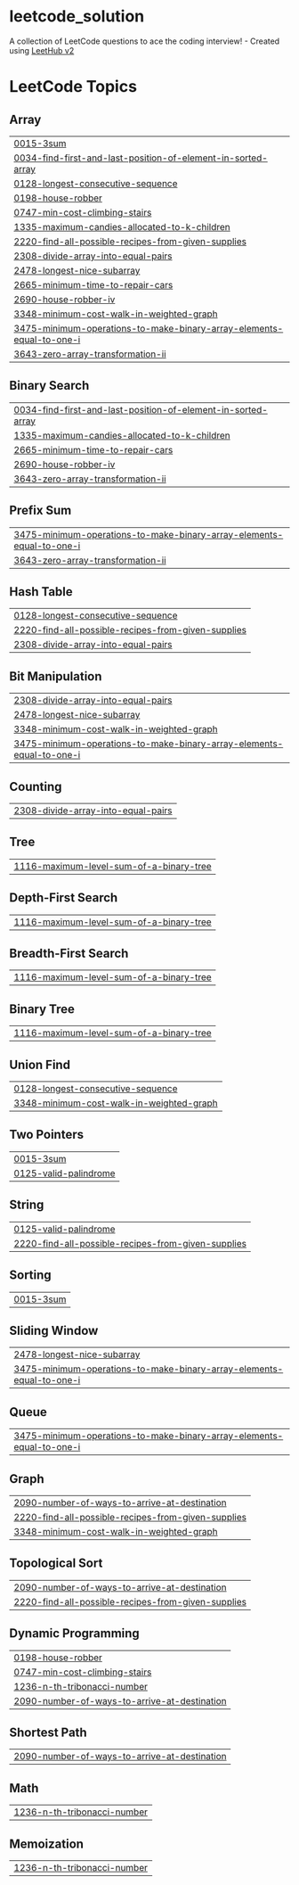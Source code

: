 # leetcode_solution
A collection of LeetCode questions to ace the coding interview! - Created using [LeetHub v2](https://github.com/arunbhardwaj/LeetHub-2.0)

<!---LeetCode Topics Start-->
# LeetCode Topics
## Array
|  |
| ------- |
| [0015-3sum](https://github.com/pinting2025/leetcode_solution/tree/master/0015-3sum) |
| [0034-find-first-and-last-position-of-element-in-sorted-array](https://github.com/pinting2025/leetcode_solution/tree/master/0034-find-first-and-last-position-of-element-in-sorted-array) |
| [0128-longest-consecutive-sequence](https://github.com/pinting2025/leetcode_solution/tree/master/0128-longest-consecutive-sequence) |
| [0198-house-robber](https://github.com/pinting2025/leetcode_solution/tree/master/0198-house-robber) |
| [0747-min-cost-climbing-stairs](https://github.com/pinting2025/leetcode_solution/tree/master/0747-min-cost-climbing-stairs) |
| [1335-maximum-candies-allocated-to-k-children](https://github.com/pinting2025/leetcode_solution/tree/master/1335-maximum-candies-allocated-to-k-children) |
| [2220-find-all-possible-recipes-from-given-supplies](https://github.com/pinting2025/leetcode_solution/tree/master/2220-find-all-possible-recipes-from-given-supplies) |
| [2308-divide-array-into-equal-pairs](https://github.com/pinting2025/leetcode_solution/tree/master/2308-divide-array-into-equal-pairs) |
| [2478-longest-nice-subarray](https://github.com/pinting2025/leetcode_solution/tree/master/2478-longest-nice-subarray) |
| [2665-minimum-time-to-repair-cars](https://github.com/pinting2025/leetcode_solution/tree/master/2665-minimum-time-to-repair-cars) |
| [2690-house-robber-iv](https://github.com/pinting2025/leetcode_solution/tree/master/2690-house-robber-iv) |
| [3348-minimum-cost-walk-in-weighted-graph](https://github.com/pinting2025/leetcode_solution/tree/master/3348-minimum-cost-walk-in-weighted-graph) |
| [3475-minimum-operations-to-make-binary-array-elements-equal-to-one-i](https://github.com/pinting2025/leetcode_solution/tree/master/3475-minimum-operations-to-make-binary-array-elements-equal-to-one-i) |
| [3643-zero-array-transformation-ii](https://github.com/pinting2025/leetcode_solution/tree/master/3643-zero-array-transformation-ii) |
## Binary Search
|  |
| ------- |
| [0034-find-first-and-last-position-of-element-in-sorted-array](https://github.com/pinting2025/leetcode_solution/tree/master/0034-find-first-and-last-position-of-element-in-sorted-array) |
| [1335-maximum-candies-allocated-to-k-children](https://github.com/pinting2025/leetcode_solution/tree/master/1335-maximum-candies-allocated-to-k-children) |
| [2665-minimum-time-to-repair-cars](https://github.com/pinting2025/leetcode_solution/tree/master/2665-minimum-time-to-repair-cars) |
| [2690-house-robber-iv](https://github.com/pinting2025/leetcode_solution/tree/master/2690-house-robber-iv) |
| [3643-zero-array-transformation-ii](https://github.com/pinting2025/leetcode_solution/tree/master/3643-zero-array-transformation-ii) |
## Prefix Sum
|  |
| ------- |
| [3475-minimum-operations-to-make-binary-array-elements-equal-to-one-i](https://github.com/pinting2025/leetcode_solution/tree/master/3475-minimum-operations-to-make-binary-array-elements-equal-to-one-i) |
| [3643-zero-array-transformation-ii](https://github.com/pinting2025/leetcode_solution/tree/master/3643-zero-array-transformation-ii) |
## Hash Table
|  |
| ------- |
| [0128-longest-consecutive-sequence](https://github.com/pinting2025/leetcode_solution/tree/master/0128-longest-consecutive-sequence) |
| [2220-find-all-possible-recipes-from-given-supplies](https://github.com/pinting2025/leetcode_solution/tree/master/2220-find-all-possible-recipes-from-given-supplies) |
| [2308-divide-array-into-equal-pairs](https://github.com/pinting2025/leetcode_solution/tree/master/2308-divide-array-into-equal-pairs) |
## Bit Manipulation
|  |
| ------- |
| [2308-divide-array-into-equal-pairs](https://github.com/pinting2025/leetcode_solution/tree/master/2308-divide-array-into-equal-pairs) |
| [2478-longest-nice-subarray](https://github.com/pinting2025/leetcode_solution/tree/master/2478-longest-nice-subarray) |
| [3348-minimum-cost-walk-in-weighted-graph](https://github.com/pinting2025/leetcode_solution/tree/master/3348-minimum-cost-walk-in-weighted-graph) |
| [3475-minimum-operations-to-make-binary-array-elements-equal-to-one-i](https://github.com/pinting2025/leetcode_solution/tree/master/3475-minimum-operations-to-make-binary-array-elements-equal-to-one-i) |
## Counting
|  |
| ------- |
| [2308-divide-array-into-equal-pairs](https://github.com/pinting2025/leetcode_solution/tree/master/2308-divide-array-into-equal-pairs) |
## Tree
|  |
| ------- |
| [1116-maximum-level-sum-of-a-binary-tree](https://github.com/pinting2025/leetcode_solution/tree/master/1116-maximum-level-sum-of-a-binary-tree) |
## Depth-First Search
|  |
| ------- |
| [1116-maximum-level-sum-of-a-binary-tree](https://github.com/pinting2025/leetcode_solution/tree/master/1116-maximum-level-sum-of-a-binary-tree) |
## Breadth-First Search
|  |
| ------- |
| [1116-maximum-level-sum-of-a-binary-tree](https://github.com/pinting2025/leetcode_solution/tree/master/1116-maximum-level-sum-of-a-binary-tree) |
## Binary Tree
|  |
| ------- |
| [1116-maximum-level-sum-of-a-binary-tree](https://github.com/pinting2025/leetcode_solution/tree/master/1116-maximum-level-sum-of-a-binary-tree) |
## Union Find
|  |
| ------- |
| [0128-longest-consecutive-sequence](https://github.com/pinting2025/leetcode_solution/tree/master/0128-longest-consecutive-sequence) |
| [3348-minimum-cost-walk-in-weighted-graph](https://github.com/pinting2025/leetcode_solution/tree/master/3348-minimum-cost-walk-in-weighted-graph) |
## Two Pointers
|  |
| ------- |
| [0015-3sum](https://github.com/pinting2025/leetcode_solution/tree/master/0015-3sum) |
| [0125-valid-palindrome](https://github.com/pinting2025/leetcode_solution/tree/master/0125-valid-palindrome) |
## String
|  |
| ------- |
| [0125-valid-palindrome](https://github.com/pinting2025/leetcode_solution/tree/master/0125-valid-palindrome) |
| [2220-find-all-possible-recipes-from-given-supplies](https://github.com/pinting2025/leetcode_solution/tree/master/2220-find-all-possible-recipes-from-given-supplies) |
## Sorting
|  |
| ------- |
| [0015-3sum](https://github.com/pinting2025/leetcode_solution/tree/master/0015-3sum) |
## Sliding Window
|  |
| ------- |
| [2478-longest-nice-subarray](https://github.com/pinting2025/leetcode_solution/tree/master/2478-longest-nice-subarray) |
| [3475-minimum-operations-to-make-binary-array-elements-equal-to-one-i](https://github.com/pinting2025/leetcode_solution/tree/master/3475-minimum-operations-to-make-binary-array-elements-equal-to-one-i) |
## Queue
|  |
| ------- |
| [3475-minimum-operations-to-make-binary-array-elements-equal-to-one-i](https://github.com/pinting2025/leetcode_solution/tree/master/3475-minimum-operations-to-make-binary-array-elements-equal-to-one-i) |
## Graph
|  |
| ------- |
| [2090-number-of-ways-to-arrive-at-destination](https://github.com/pinting2025/leetcode_solution/tree/master/2090-number-of-ways-to-arrive-at-destination) |
| [2220-find-all-possible-recipes-from-given-supplies](https://github.com/pinting2025/leetcode_solution/tree/master/2220-find-all-possible-recipes-from-given-supplies) |
| [3348-minimum-cost-walk-in-weighted-graph](https://github.com/pinting2025/leetcode_solution/tree/master/3348-minimum-cost-walk-in-weighted-graph) |
## Topological Sort
|  |
| ------- |
| [2090-number-of-ways-to-arrive-at-destination](https://github.com/pinting2025/leetcode_solution/tree/master/2090-number-of-ways-to-arrive-at-destination) |
| [2220-find-all-possible-recipes-from-given-supplies](https://github.com/pinting2025/leetcode_solution/tree/master/2220-find-all-possible-recipes-from-given-supplies) |
## Dynamic Programming
|  |
| ------- |
| [0198-house-robber](https://github.com/pinting2025/leetcode_solution/tree/master/0198-house-robber) |
| [0747-min-cost-climbing-stairs](https://github.com/pinting2025/leetcode_solution/tree/master/0747-min-cost-climbing-stairs) |
| [1236-n-th-tribonacci-number](https://github.com/pinting2025/leetcode_solution/tree/master/1236-n-th-tribonacci-number) |
| [2090-number-of-ways-to-arrive-at-destination](https://github.com/pinting2025/leetcode_solution/tree/master/2090-number-of-ways-to-arrive-at-destination) |
## Shortest Path
|  |
| ------- |
| [2090-number-of-ways-to-arrive-at-destination](https://github.com/pinting2025/leetcode_solution/tree/master/2090-number-of-ways-to-arrive-at-destination) |
## Math
|  |
| ------- |
| [1236-n-th-tribonacci-number](https://github.com/pinting2025/leetcode_solution/tree/master/1236-n-th-tribonacci-number) |
## Memoization
|  |
| ------- |
| [1236-n-th-tribonacci-number](https://github.com/pinting2025/leetcode_solution/tree/master/1236-n-th-tribonacci-number) |
<!---LeetCode Topics End-->